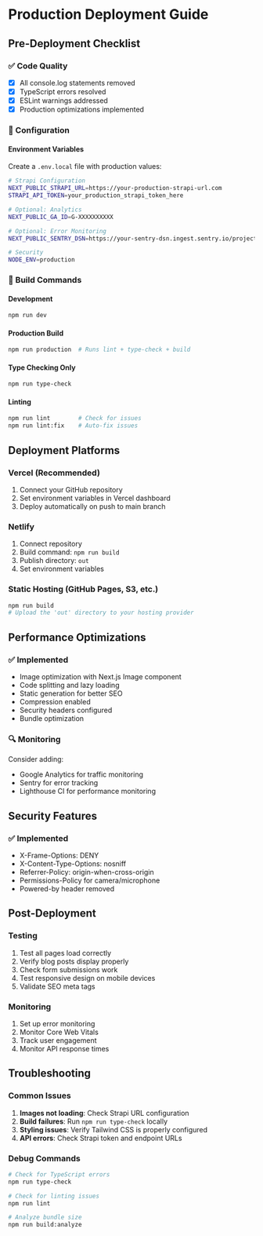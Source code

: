 # Production Deployment Guide

## Pre-Deployment Checklist

### ✅ Code Quality
- [x] All console.log statements removed
- [x] TypeScript errors resolved
- [x] ESLint warnings addressed
- [x] Production optimizations implemented

### 🔧 Configuration

#### Environment Variables
Create a `.env.local` file with production values:

```bash
# Strapi Configuration
NEXT_PUBLIC_STRAPI_URL=https://your-production-strapi-url.com
STRAPI_API_TOKEN=your_production_strapi_token_here

# Optional: Analytics
NEXT_PUBLIC_GA_ID=G-XXXXXXXXXX

# Optional: Error Monitoring
NEXT_PUBLIC_SENTRY_DSN=https://your-sentry-dsn.ingest.sentry.io/project-id

# Security
NODE_ENV=production
```

### 🚀 Build Commands

#### Development
```bash
npm run dev
```

#### Production Build
```bash
npm run production  # Runs lint + type-check + build
```

#### Type Checking Only
```bash
npm run type-check
```

#### Linting
```bash
npm run lint        # Check for issues
npm run lint:fix    # Auto-fix issues
```

## Deployment Platforms

### Vercel (Recommended)
1. Connect your GitHub repository
2. Set environment variables in Vercel dashboard
3. Deploy automatically on push to main branch

### Netlify
1. Connect repository
2. Build command: `npm run build`
3. Publish directory: `out`
4. Set environment variables

### Static Hosting (GitHub Pages, S3, etc.)
```bash
npm run build
# Upload the 'out' directory to your hosting provider
```

## Performance Optimizations

### ✅ Implemented
- Image optimization with Next.js Image component
- Code splitting and lazy loading
- Static generation for better SEO
- Compression enabled
- Security headers configured
- Bundle optimization

### 🔍 Monitoring
Consider adding:
- Google Analytics for traffic monitoring
- Sentry for error tracking
- Lighthouse CI for performance monitoring

## Security Features

### ✅ Implemented
- X-Frame-Options: DENY
- X-Content-Type-Options: nosniff
- Referrer-Policy: origin-when-cross-origin
- Permissions-Policy for camera/microphone
- Powered-by header removed

## Post-Deployment

### Testing
1. Test all pages load correctly
2. Verify blog posts display properly
3. Check form submissions work
4. Test responsive design on mobile devices
5. Validate SEO meta tags

### Monitoring
1. Set up error monitoring
2. Monitor Core Web Vitals
3. Track user engagement
4. Monitor API response times

## Troubleshooting

### Common Issues
1. **Images not loading**: Check Strapi URL configuration
2. **Build failures**: Run `npm run type-check` locally
3. **Styling issues**: Verify Tailwind CSS is properly configured
4. **API errors**: Check Strapi token and endpoint URLs

### Debug Commands
```bash
# Check for TypeScript errors
npm run type-check

# Check for linting issues
npm run lint

# Analyze bundle size
npm run build:analyze
```
